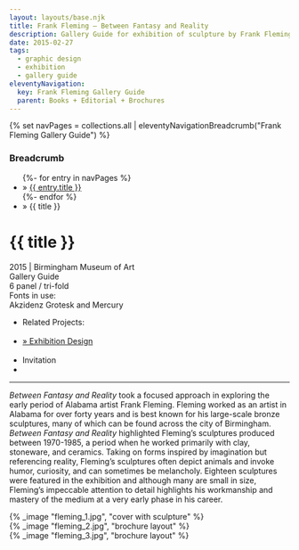 ```yaml
---
layout: layouts/base.njk
title: Frank Fleming – Between Fantasy and Reality
description: Gallery Guide for exhibition of sculpture by Frank Fleming
date: 2015-02-27
tags:
  - graphic design
  - exhibition
  - gallery guide
eleventyNavigation:
  key: Frank Fleming Gallery Guide
  parent: Books + Editorial + Brochures
---
```

{% set navPages = collections.all | eleventyNavigationBreadcrumb("Frank Fleming Gallery Guide") %}
<div class="breadcrumb">
    <h3 class="visually-hidden">Breadcrumb</h3>
	<ul class="nav">
            {%- for entry in navPages %}
		<li class="nav-item"{% if entry.url == page.url %} class="active-breadcrumb"{% endif %}> » <a href="{{ entry.url }}">{{ entry.title }}</a></li>
  	    	{%- endfor %}
	    <li class="nav-item"><active-breadcrumb>» {{ title }}</active-breadcrumb></li>
	</ul>
</div>
<div class="container">
  <div class="row"></div>
	<div class="row">
		<div class="col">
			<h1>{{ title }}</h1>
			<figcaption>2015 | Birmingham Museum of Art</figcaption>
            <figcaption>Gallery Guide</br>6 panel / tri-fold</figcaption>
			<figcaption>Fonts in use:</br>Akzidenz Grotesk and Mercury</figcaption>
			<ul class="nav"><li class="nav-item">Related Projects:</li></br>
				<li class="nav-item"><a href="/index/interactive_exhibitions/2015_ex_fleming/"> » Exhibition Design</a></li></br>
				<li class="nav-item">Invitation<li>
			</ul>
			<hr>
		    	<p><em>Between Fantasy and Reality</em> took a focused approach in exploring the early period of Alabama artist Frank Fleming. Fleming worked as an artist in Alabama for over forty years and is best known for his large-scale bronze sculptures, many of which can be found across the city of Birmingham. <em>Between Fantasy and Reality</em> highlighted Fleming’s sculptures produced between 1970-1985, a period when he worked primarily with clay, stoneware, and ceramics. Taking on forms inspired by imagination but referencing reality, Fleming’s sculptures often depict animals and invoke humor, curiosity, and can sometimes be melancholy. Eighteen sculptures were featured in the exhibition and although many are small in size, Fleming’s impeccable attention to detail highlights his workmanship and mastery of the medium at a very early phase in his career.</p>
		</div>
        <div class="col-1 col-1-md col-1-lg"></div>
		<div class="col">
			{% _image "fleming_1.jpg", "cover with sculpture" %}
		</div>
	    <div class="col-1 col-1-md col-1-lg"></div>
	</div>
	<div class="row">
		<div class="col"></div>
		<div class="col-12 col-9-md col-6-lg">
            {% _image "fleming_2.jpg", "brochure layout" %}
        </div>
		<div class="col-1 col-1-md col-1-lg"></div>
	</div>
	<div class="row">
	    <div class="col-1 col-1-md col-1-lg"></div>
		<div class="col">
		    {% _image "fleming_3.jpg", "brochure layout" %}
		</div>
		<div class="col-1 col-1-md col-1-lg"></div>
  	</div>
</div>